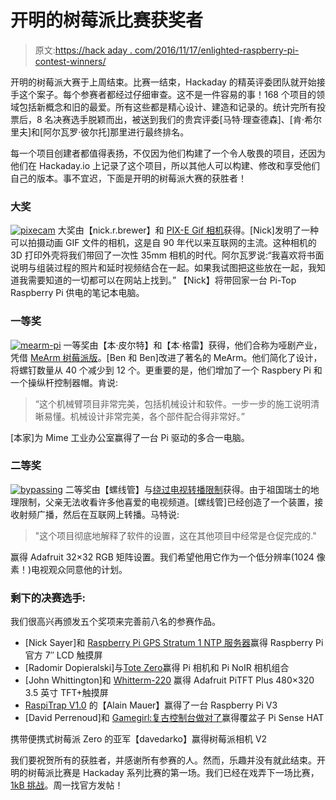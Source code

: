 # 开明的树莓派比赛获奖者

> 原文:[https://hack aday . com/2016/11/17/enlighted-raspberry-pi-contest-winners/](https://hackaday.com/2016/11/17/enlightened-raspberry-pi-contest-winners/)

开明的树莓派大赛于上周结束。比赛一结束，Hackaday 的精英评委团队就开始接手这个案子。每个参赛者都经过仔细审查。这不是一件容易的事！168 个项目的领域包括新概念和旧的最爱。所有这些都是精心设计、建造和记录的。统计完所有投票后，8 名决赛选手脱颖而出，被送到我们的贵宾评委[马特·理查德森]、[肯·希尔里夫]和[阿尔瓦罗·彼尔托]那里进行最终排名。

每一个项目创建者都值得表扬，不仅因为他们构建了一个令人敬畏的项目，还因为他们在 Hackaday.io 上记录了这个项目，所以其他人可以构建、修改和享受他们自己的版本。事不宜迟，下面是开明的树莓派大赛的获胜者！

### 大奖

[![pixecam](../Images/4a4c2e7cb912b5d9ef1a406c340bbdb4.png)](https://hackaday.io/project/16358-pix-e-gif-camera) 大奖由【nick.r.brewer】和 [PIX-E Gif 相机](https://hackaday.io/project/16358-pix-e-gif-camera3)获得。[Nick]发明了一种可以拍摄动画 GIF 文件的相机，这是自 90 年代以来互联网的主流。这种相机的 3D 打印外壳将我们带回了一次性 35mm 相机的时代。阿尔瓦罗说:“我喜欢将书面说明与组装过程的照片和延时视频结合在一起。如果我试图把这些放在一起，我知道我需要知道的一切都可以在网站上找到。”
【Nick】将带回家一台 Pi-Top Raspberry Pi 供电的笔记本电脑。

### 一等奖

[![mearm-pi](../Images/5a789a1c0d36d379705ac081fd8b0f73.png)](https://hackaday.io/project/16537-mearm-raspberry-pi-edition) 一等奖由【本·皮尔特】和【本·格雷】获得，他们合称为哑剧产业，凭借 [MeArm 树莓派版](https://hackaday.io/project/16537-mearm-raspberry-pi-edition)。[Ben 和 Ben]改进了著名的 MeArm。他们简化了设计，将螺钉数量从 40 个减少到 12 个。更重要的是，他们增加了一个 Raspbery Pi 和一个操纵杆控制器帽。肯说:

> “这个机械臂项目非常完美，包括机械设计和软件。一步一步的施工说明清晰易懂。机械设计非常完美，各个部件配合得非常好。”

[本家]为 Mime 工业办公室赢得了一台 Pi 驱动的多合一电脑。

### 二等奖

[![bypassing](../Images/a30763b8bf0121e27c03a2f739487c34.png)](https://hackaday.io/project/10821-bypassing-tv-broadcasting-restrictions) 二等奖由【螺线管】与[绕过电视转播限制](https://hackaday.io/project/10821-bypassing-tv-broadcasting-restrictions)获得。由于祖国瑞士的地理限制，父亲无法收看许多他喜爱的电视频道。[螺线管]已经创造了一个装置，接收射频广播，然后在互联网上转播。马特说:

> "这个项目彻底地解释了软件的设置，这在其他项目中经常是仓促完成的."

赢得 Adafruit 32×32 RGB 矩阵设置。我们希望他用它作为一个低分辨率(1024 像素！)电视观众同意他的计划。

### 剩下的决赛选手:

我们很高兴再颁发五个奖项来完善前八名的参赛作品。

*   [Nick Sayer]和 [Raspberry Pi GPS Stratum 1 NTP 服务器](https://hackaday.io/project/15137-raspberry-pi-gps-stratum-1-ntp-server)赢得 Raspberry Pi 官方 7″ LCD 触摸屏
*   [Radomir Dopieralski]与[Tote Zero](https://hackaday.io/project/9065-tote-zero)赢得 Pi 相机和 Pi NoIR 相机组合
*   [John Whittington]和 [Whitterm-220](https://hackaday.io/project/10796-whitterm-220) 赢得 Adafruit PiTFT Plus 480×320 3.5 英寸 TFT+触摸屏
*   [RaspiTrap V1.0](https://hackaday.io/project/7463-raspitrap-v10) 的【Alain Mauer】赢得了一台 Raspberry Pi V3
*   [David Perrenoud]和 [Gamegirl:复古控制台做对了](https://hackaday.io/project/10207-gamegirl-the-retro-console-done-right)赢得覆盆子 Pi Sense HAT

携带便携式树莓派 Zero 的亚军【davedarko】赢得树莓派相机 V2

我们要祝贺所有的获胜者，并感谢所有参赛的人。然而，乐趣并没有就此结束。开明的树莓派比赛是 Hackaday 系列比赛的第一场。我们已经在戏弄下一场比赛，[1kB 挑战](https://hackaday.io/contest/18215-the-1kb-challenge)。周一找官方发帖！